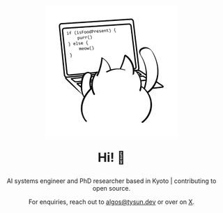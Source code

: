 <p align='center'>
  <img src="https://raw.githubusercontent.com/tysun/tysun/refs/heads/main/programmer-cat.jpg" alt="Tysun's Avatar" width="300" height="300">
</p>

<p align='center' style="font-size: 2em; font-weight: bold;">
  Hi! 👋
</p>

<p align='center'>
  AI systems engineer and PhD researcher based in Kyoto | contributing to open source.
</p>

<p align='center'>
  For enquiries, reach out to <a href="mailto:algos@tysun.dev">algos@tysun.dev</a> or over on <a href="https://x.com/tysun">X</a>.
</p>

